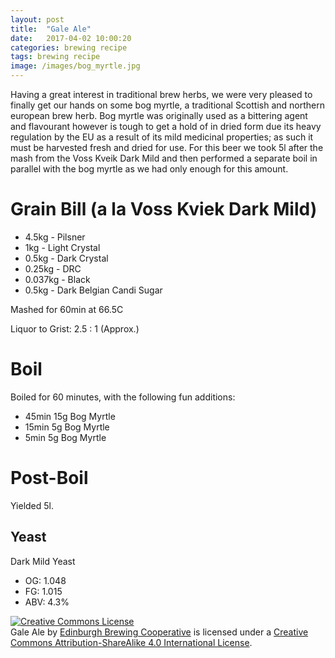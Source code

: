 ```yaml
---
layout: post
title:  "Gale Ale"
date:   2017-04-02 10:00:20
categories: brewing recipe
tags: brewing recipe
image: /images/bog_myrtle.jpg
---
```


Having a great interest in traditional brew herbs, we were very pleased to finally get our hands on some bog myrtle, a traditional Scottish and northern european brew herb. Bog myrtle was originally used as a bittering agent and flavourant however is tough to get a hold of in dried form due its heavy regulation by the EU as a result of its mild medicinal properties; as such it must be harvested fresh and dried for use. For this beer we took 5l after the mash from the Voss Kveik Dark Mild and then performed a separate boil in parallel with the bog myrtle as we had only enough for this amount.

Grain Bill (a la Voss Kviek Dark Mild)
==========

- 4.5kg - Pilsner
- 1kg - Light Crystal
- 0.5kg - Dark Crystal
- 0.25kg - DRC
- 0.037kg - Black
- 0.5kg - Dark Belgian Candi Sugar

Mashed for 60min at 66.5C

Liquor to Grist: 2.5 : 1 (Approx.)

Boil
====

Boiled for 60 minutes, with the following fun additions:

- 45min 15g Bog Myrtle
- 15min 5g Bog Myrtle
- 5min 5g Bog Myrtle

Post-Boil
=========

Yielded 5l.

Yeast
-----

Dark Mild Yeast

- OG: 1.048
- FG: 1.015
- ABV: 4.3%

<a rel="license" href="http://creativecommons.org/licenses/by-sa/4.0/"><img alt="Creative Commons License" style="border-width:0" src="https://i.creativecommons.org/l/by-sa/4.0/88x31.png" /></a><br /><span xmlns:dct="http://purl.org/dc/terms/" href="http://purl.org/dc/dcmitype/Text" property="dct:title" rel="dct:type">Gale Ale</span> by <a xmlns:cc="http://creativecommons.org/ns#" href="https://edinburgh-brewing-cooperative.github.io" property="cc:attributionName" rel="cc:attributionURL">Edinburgh Brewing Cooperative</a> is licensed under a <a rel="license" href="http://creativecommons.org/licenses/by-sa/4.0/">Creative Commons Attribution-ShareAlike 4.0 International License</a>.

